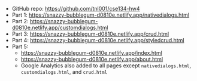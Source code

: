 - GitHub repo: https://github.com/tnl001/cse134-hw4
- Part 1: https://snazzy-bubblegum-d0810e.netlify.app/nativedialogs.html
- Part 2: https://snazzy-bubblegum-d0810e.netlify.app/customdialogs.html
- Part 3: https://snazzy-bubblegum-d0810e.netlify.app/crud.html
- Part 4: https://snazzy-bubblegum-d0810e.netlify.app/styledcrud.html
- Part 5: 
  - https://snazzy-bubblegum-d0810e.netlify.app/index.html
  - https://snazzy-bubblegum-d0810e.netlify.app/about.html
  - Google Analytics also added to all pages except `nativedialogs.html`, `customdialogs.html`, and `crud.html`